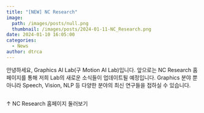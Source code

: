 ```yaml
---
title: "[NEW] NC Research"
image:
  path: /images/posts/null.png
  thumbnail: /images/posts/2024-01-11-NC_Research.png
date: 2024-01-10 16:05:00
categories:
  - News
author: dtrca
---
```


안녕하세요, Graphics AI Lab(구 Motion AI Lab)입니다.
앞으로는 NC Research 홈페이지를 통해 저희 Lab의 새로운 소식들이 업데이트될 예정입니다.
Graphics 분야 뿐 아니라 Speech, Vision, NLP 등 다양한 분야의 최신 연구들을 접하실 수 있습니다.

<figure class="align-center">
  <a href="https://ncsoft.github.io/ncresearch/"><img src="{{ '/images/posts/2024-01-11-NC_Research.png' | absolute_url }}" alt=""></a>
</figure>

↑ NC Research 홈페이지 둘러보기